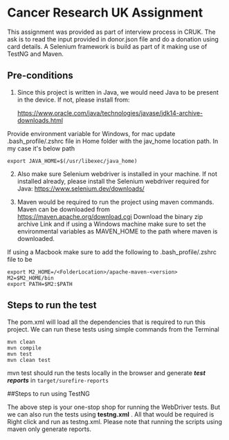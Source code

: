 # Cancer Research UK Assignment

This assignment was provided as part of interview process in CRUK. 
The ask is to read the input provided in donor.json file and do a donation using card details. 
A Selenium framework is build as part of it making use of TestNG and Maven.

## Pre-conditions

1. Since this project is written in Java, we would need Java to be present in the device. If not,
please install from:

    https://www.oracle.com/java/technologies/javase/jdk14-archive-downloads.html

Provide environment variable for Windows, for mac update .bash_profile/.zshrc file in Home folder with the jav_home location path.
In my case it's below path

```
export JAVA_HOME=$(/usr/libexec/java_home)
```

2. Also make sure Selenium webdriver is installed in your machine. If not installed already,
please install the Selenium webdriver required for Java: 
https://www.selenium.dev/downloads/


3. Maven would be required to run the project using maven commands. Maven can be downloaded from https://maven.apache.org/download.cgi
Download the binary zip archive Link and if using a Windows machine make sure to set the 
environmental variables as MAVEN_HOME to the path where maven is downloaded.

If using a Macbook make sure to add the following to .bash_profile/.zshrc file to be

```
export M2_HOME=/<FolderLocation>/apache-maven-<version>
M2=$M2_HOME/bin
export PATH=$M2:$PATH
```

## Steps to run the test

The pom.xml will load all the dependencies that is required to run this project.
We can run these tests using simple commands from the Terminal
```
mvn clean
mvn compile
mvn test
mvn clean test
```
mvn test should run the tests locally in the browser and generate **_test reports_** in `target/surefire-reports`

##Steps to run using TestNG

The above step is your one-stop shop for running the WebDriver tests. But we can also run the 
tests using **testng.xml** . All that would be required is Right click and run as testng.xml.
Please note that running the scripts using maven only generate reports.